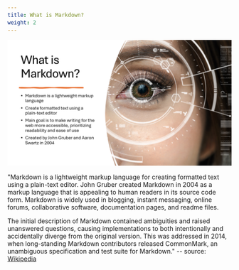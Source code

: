 ```yaml
---
title: What is Markdown?
weight: 2
---
```


![What is Markdown?][04]

"Markdown is a lightweight markup language for creating formatted text using a plain-text editor.
John Gruber created Markdown in 2004 as a markup language that is appealing to human readers in its
source code form. Markdown is widely used in blogging, instant messaging, online forums,
collaborative software, documentation pages, and readme files.

The initial description of Markdown contained ambiguities and raised unanswered questions, causing
implementations to both intentionally and accidentally diverge from the original version. This was
addressed in 2014, when long-standing Markdown contributors released CommonMark, an unambiguous
specification and test suite for Markdown." -- source: [Wikipedia][03]

<!-- link references -->
[03]: https://wikipedia.org/wiki/Markdown
[04]: slide2.png
